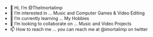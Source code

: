 - 👋 Hi, I’m @TheImortalimp
- 👀 I’m interested in ... Music and Computer Games & Video Editing
- 🌱 I’m currently learning ... My Hobbies
- 💞️ I’m looking to collaborate on ... Music and Video Projects
- 📫 How to reach me ... you can reach me at @imortalimp on twitter

<!---
TheImortalimp/TheImortalimp is a ✨ special ✨ repository because its `README.md` (this file) appears on my GitHub profile.
Check out the DAW Creation-Destruction Board/File Repository!
--->
